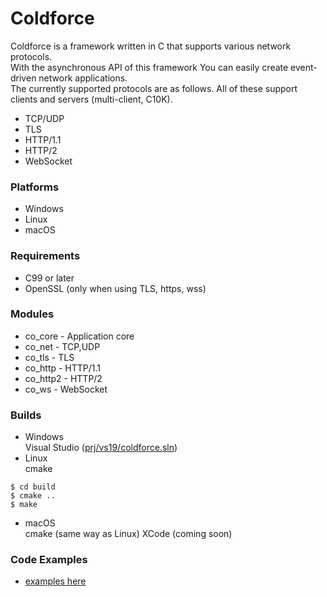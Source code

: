 Coldforce
========

Coldforce is a framework written in C that supports various network protocols.  
With the asynchronous API of this framework
You can easily create event-driven network applications.  
The currently supported protocols are as follows.
All of these support clients and servers (multi-client, C10K).
* TCP/UDP
* TLS
* HTTP/1.1
* HTTP/2
* WebSocket

### Platforms
* Windows
* Linux
* macOS

### Requirements
* C99 or later
* OpenSSL (only when using TLS, https, wss)

### Modules
* co_core - Application core
* co_net - TCP,UDP
* co_tls - TLS
* co_http - HTTP/1.1
* co_http2 - HTTP/2
* co_ws - WebSocket

### Builds
* Windows  
Visual Studio ([prj/vs19/coldforce.sln](https://github.com/Ichishino/coldforce/tree/master/prj/vs19/coldforce))
* Linux  
cmake
```shellsession
$ cd build
$ cmake ..
$ make
```
* macOS  
cmake (same way as Linux)
XCode (coming soon)

### Code Examples
* [examples here](https://github.com/Ichishino/coldforce/tree/master/examples) 
